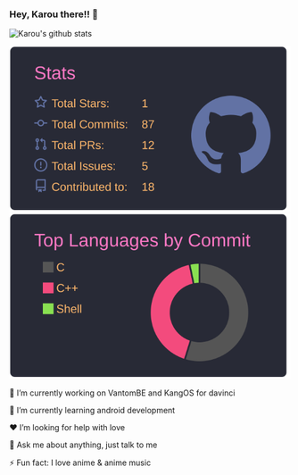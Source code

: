 ### Hey, Karou there!! 👋

![Karou's github stats](https://github-profile-summary-cards.vercel.app/api/cards/profile-details?username=Sleppyiecat&theme=dracula) 

[![](https://raw.githubusercontent.com/Sleppyiecat/Sleppyiecat/master/profile-summary-card-output/dracula/3-stats.svg)](https://github.com/vn7n24fzkq/github-profile-summary-cards)
[![](https://raw.githubusercontent.com/Sleppyiecat/Sleppyiecat/master/profile-summary-card-output/dracula/2-most-commit-language.svg)](https://github.com/vn7n24fzkq/github-profile-summary-cards)

🔭 I’m currently working on VantomBE and KangOS for davinci

🌱 I’m currently learning android development

❤️ I’m looking for help with love

💬 Ask me about anything, just talk to me

⚡ Fun fact: I love anime & anime music


<!--
**Sleppyiecat/Sleppyiecat** is a ✨ _sax_ ✨ repository because its `README.md` (this file) appears on your GitHub profile.
